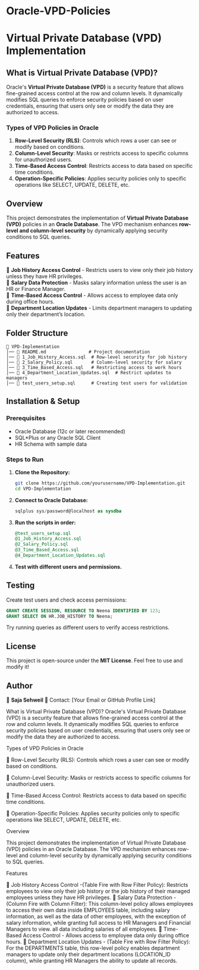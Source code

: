 # Oracle-VPD-Policies
# Virtual Private Database (VPD) Implementation

## What is Virtual Private Database (VPD)?

Oracle's **Virtual Private Database (VPD)** is a security feature that allows fine-grained access control at the row and column levels. It dynamically modifies SQL queries to enforce security policies based on user credentials, ensuring that users only see or modify the data they are authorized to access.

### **Types of VPD Policies in Oracle**
1. **Row-Level Security (RLS)**: Controls which rows a user can see or modify based on conditions.
2. **Column-Level Security**: Masks or restricts access to specific columns for unauthorized users.
3. **Time-Based Access Control**: Restricts access to data based on specific time conditions.
4. **Operation-Specific Policies**: Applies security policies only to specific operations like SELECT, UPDATE, DELETE, etc.

## Overview

This project demonstrates the implementation of **Virtual Private Database (VPD)** policies in an **Oracle Database**. The VPD mechanism enhances **row-level and column-level security** by dynamically applying security conditions to SQL queries.

## Features

🔹 **Job History Access Control** - Restricts users to view only their job history unless they have HR privileges.\
🔹 **Salary Data Protection** - Masks salary information unless the user is an HR or Finance Manager.\
🔹 **Time-Based Access Control** - Allows access to employee data only during office hours.\
🔹 **Department Location Updates** - Limits department managers to updating only their department’s location.

## Folder Structure

```
📂 VPD-Implementation
│── 📜 README.md                # Project documentation
│── 📜 1_Job_History_Access.sql  # Row-level security for job history
│── 📜 2_Salary_Policy.sql       # Column-level security for salary
│── 📜 3_Time_Based_Access.sql   # Restricting access to work hours
│── 📜 4_Department_Location_Updates.sql  # Restrict updates to managers
│── 📜 test_users_setup.sql      # Creating test users for validation
```

## Installation & Setup

### Prerequisites

- Oracle Database (12c or later recommended)
- SQL\*Plus or any Oracle SQL Client
- HR Schema with sample data

### Steps to Run

1. **Clone the Repository:**
   ```bash
   git clone https://github.com/yourusername/VPD-Implementation.git
   cd VPD-Implementation
   ```
2. **Connect to Oracle Database:**
   ```sql
   sqlplus sys/password@localhost as sysdba
   ```
3. **Run the scripts in order:**
   ```sql
   @test_users_setup.sql
   @1_Job_History_Access.sql
   @2_Salary_Policy.sql
   @3_Time_Based_Access.sql
   @4_Department_Location_Updates.sql
   ```
4. **Test with different users and permissions.**

## Testing

Create test users and check access permissions:

```sql
GRANT CREATE SESSION, RESOURCE TO Neena IDENTIFIED BY 123;
GRANT SELECT ON HR.JOB_HISTORY TO Neena;
```

Try running queries as different users to verify access restrictions.

## License

This project is open-source under the **MIT License**. Feel free to use and modify it!

## Author
👤 **Saja Sehweil**
📧 Contact: [Your Email or GitHub Profile Link]


What is Virtual Private Database (VPD)?
Oracle's Virtual Private Database (VPD) is a security feature that allows fine-grained access control at the row and column levels. It dynamically modifies SQL queries to enforce security policies based on user credentials, ensuring that users only see or modify the data they are authorized to access.

Types of VPD Policies in Oracle

🔹 Row-Level Security (RLS): Controls which rows a user can see or modify based on conditions.

🔹 Column-Level Security: Masks or restricts access to specific columns for unauthorized users.

🔹 Time-Based Access Control: Restricts access to data based on specific time conditions.

🔹 Operation-Specific Policies: Applies security policies only to specific operations like SELECT, UPDATE, DELETE, etc.

Overview

This project demonstrates the implementation of Virtual Private Database (VPD) policies in an Oracle Database. The VPD mechanism enhances row-level and column-level security by dynamically applying security conditions to SQL queries.

Features

🔹 Job History Access Control -(Table Fire with Row Filter Policy): Restricts employees to view only their job history or  the job history 
    of their managed employees unless they have HR privileges.
🔹 Salary Data Protection -(Column Fire with Column Filter): This column-level policy allows employees to access their own data inside 
   EMPLOYEES table, including salary information, as well as the data of other employees, with the exception of salary information, while 
   granting full access to HR Managers and Financial Managers to view.
  all data including salaries of all employees.
🔹 Time-Based Access Control - Allows access to employee data only during office hours.
🔹 Department Location Updates - (Table Fire with Row Filter Policy): For the DEPARTMENTS table, this row-level policy enables department managers to update only their department locations (LOCATION_ID column), while granting HR Managers the ability to update all records.  
